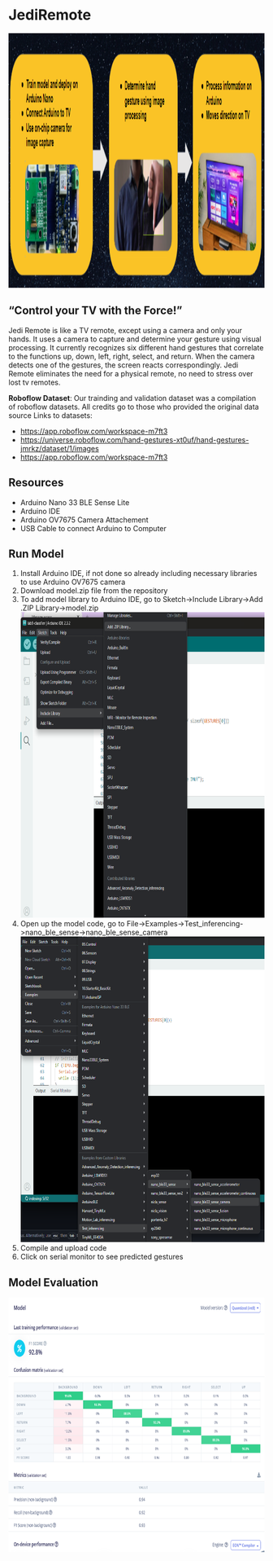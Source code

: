 # JediRemote
 <img src="https://github.com/vxw8/JediRemote/blob/main/Screenshot%202024-05-29%20230445.png" width="1000" height="500">

## “Control your TV with the Force!”
Jedi Remote is like a TV remote, except using a camera and only your hands. It uses a camera to capture and determine your gesture using visual processing. It currently recognizes six different hand gestures that correlate to the functions up, down, left, right, select, and return. When the camera detects one of the gestures, the screen reacts correspondingly. Jedi Remote eliminates the need for a physical remote, no need to stress over lost tv remotes.

__Roboflow Dataset__: Our trainding and validation dataset was a compilation of roboflow datasets. All credits go to those who provided the original data source
Links to datasets:
* https://app.roboflow.com/workspace-m7ft3
* https://universe.roboflow.com/hand-gestures-xt0uf/hand-gestures-jmrkz/dataset/1/images
* https://app.roboflow.com/workspace-m7ft3 

## Resources
* Arduino Nano 33 BLE Sense Lite
* Arduino IDE
* Arduino OV7675 Camera Attachement
* USB Cable to connect Arduino to Computer

## Run Model
1) Install Arduino IDE, if not done so already including necessary libraries to use Arduino OV7675 camera
2) Download model.zip file from the repository
3) To add model library to Arduino IDE, go to Sketch->Include Library->Add .ZIP Library->model.zip
    <img src="https://github.com/vxw8/JediRemote/blob/main/Screenshot%202024-05-30%20140922.png" width="600" height="600">
5) Open up the model code, go to File->Examples->Test_inferencing->nano_ble_sense->nano_ble_sense_camera
   <img src="https://github.com/vxw8/JediRemote/blob/main/Screenshot%202024-05-29%20223350.png" width="600" height="600">
6) Compile and upload code
7) Click on serial monitor to see predicted gestures

## Model Evaluation
<img src="https://github.com/vxw8/JediRemote/blob/main/image.png" width="700" height="500">
